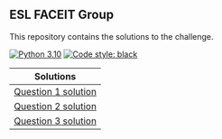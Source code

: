 ## ESL FACEIT Group

This repository contains the solutions to the challenge.

[![Python 3.10](https://img.shields.io/badge/python-3.10-blue.svg)](https://www.python.org/downloads/release/python-3100/)
[![Code style: black](https://img.shields.io/badge/code%20style-black-000000.svg?style=flat-square)](https://github.com/ambv/black)



|        Solutions      |
| --------------------- |
| [Question 1 solution] |
| [Question 2 solution] |
| [Question 3 solution] |


[Question 1 solution]: https://github.com/ejarvar/faceit/blob/master/notebooks/question1.ipynb
[Question 2 solution]: https://github.com/ejarvar/faceit/blob/master/notebooks/question2.ipynb
[Question 3 solution]: https://github.com/ejarvar/faceit/blob/master/notebooks/question3.ipynb